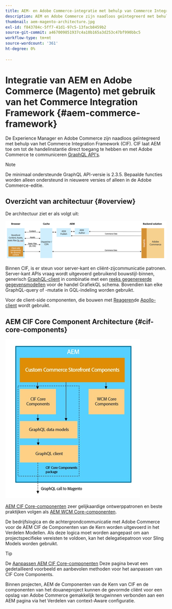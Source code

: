 ```yaml
---
title: AEM- en Adobe Commerce-integratie met behulp van Commerce Integration Framework
description: AEM en Adobe Commerce zijn naadloos geïntegreerd met behulp van het Commerce Integration Framework (CIF). CIF laat AEM toe om tot een instantie van Adobe Commerce toegang te hebben en met Adobe Commerce via GraphQL te communiceren. AEM-auteurs kunnen ook Product- en rubriekkiezers en de productconsole gebruiken om producten- en categoriegegevens op aanvraag van Adobe Commerce te doorzoeken. Bovendien verstrekt CIF een out-of-the-box opslag die handelsprojecten kan versnellen.
thumbnail: aem-magento-architecture.jpg
exl-id: f843784c-5ff7-41d1-97c5-13facb8459b2
source-git-commit: a467009851937c4a10b165a3d253c47bf990bbc5
workflow-type: tm+mt
source-wordcount: '361'
ht-degree: 0%

---
```


# Integratie van AEM en Adobe Commerce (Magento) met gebruik van het Commerce Integration Framework {#aem-commerce-framework}

De Experience Manager en Adobe Commerce zijn naadloos geïntegreerd met behulp van het Commerce Integration Framework (CIF). CIF laat AEM toe om tot de handelinstantie direct toegang te hebben en met Adobe Commerce te communiceren [GraphQL API&#39;s](https://devdocs.magento.com/guides/v2.4/graphql/).

>[!NOTE]
>
> De minimaal ondersteunde GraphQL API-versie is 2.3.5. Bepaalde functies worden alleen ondersteund in nieuwere versies of alleen in de Adobe Commerce-editie.

## Overzicht van architectuur {#overview}

De architectuur ziet er als volgt uit:

![Overzicht van CIF-architectuur](../assets/AEM_Magento_Architecture.png)

Binnen CIF, is er steun voor server-kant en cliënt-zijcommunicatie patronen.
Server-kant APIs vraag wordt uitgevoerd gebruikend bouwstijl-binnen, generisch [GraphQL-client](https://github.com/adobe/commerce-cif-graphql-client) in combinatie met een [reeks gegenereerde gegevensmodellen](https://github.com/adobe/commerce-cif-magento-graphql) voor de handel GrafiekQL schema. Bovendien kan elke GraphQL-query of -mutatie in GQL-indeling worden gebruikt.

Voor de client-side componenten, die bouwen met [Reageren](https://reactjs.org/)de [Apollo-client](https://www.apollographql.com/docs/react/) wordt gebruikt.

## AEM CIF Core Component Architecture {#cif-core-components}

![AEM CIF Core Component Architecture](../assets/cif-component-architecture.jpg)

[AEM CIF Core-componenten](https://github.com/adobe/aem-core-cif-components) zeer gelijkaardige ontwerppatronen en beste praktijken volgen als [AEM WCM Core-componenten](https://github.com/adobe/aem-core-wcm-components).

De bedrijfslogica en de achtergrondcommunicatie met Adobe Commerce voor de AEM CIF de Componenten van de Kern worden uitgevoerd in het Verdelen Modellen. Als deze logica moet worden aangepast om aan projectspecifieke vereisten te voldoen, kan het delegatiepatroon voor Sling Models worden gebruikt.

>[!TIP]
>
>De [Aanpassen AEM CIF Core-componenten](../customizing/customize-cif-components.md) Deze pagina bevat een gedetailleerd voorbeeld en aanbevolen methoden voor het aanpassen van CIF Core Components.

Binnen projecten, AEM de Componenten van de Kern van CIF en de componenten van het douaneproject kunnen de gevormde cliënt voor een opslag van Adobe Commerce gemakkelijk terugwinnen verbonden aan een AEM pagina via het Verdelen van context-Aware configuratie.
